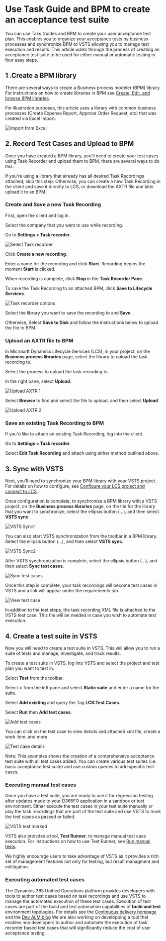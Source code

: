 # Use Task Guide and BPM to create an acceptance test suite

You can use Taks Guides and BPM to create your user acceptance test plan. This enables you to organize your acceptance tests by business processes and synchronize BPM to VSTS allowing you to manage test execution and results. This article walks through the process of creating an acceptance test suite to be used for either manual or automatic testing in four easy steps.

## 1 .Create a BPM library

There are several ways to create a Business process modeler (BPM) library. For instructions on how to create libraries in BPM see [Create, Edit, and browse BPM libraries](creating-editing-browsing.md).

For illustration purposes, this article uses a library with common business processes (Create Expense Report, Approve Order Request, etc) that was created via Excel Import.  

![Import from Excel](./media/import_from_excel.png.PNG "Import from Excel")

## 2. Record Test Cases and Upload to BPM 

Once you have created a BPM library, you'll need to create your test cases using Task Recorder and upload them to BPM, there are several ways to do this. 

If you're using a library that already has all desired Task Recordings attached, skip this step. Otherwise, you can create a new Task Recording in the client and save it directly to LCS, or download the AXTR file and later upload it to an BPM. 

###  Create and Save a new Task Recording 
First, open the client and log in. 

Select the company that you want to use while recording.

Go to **Settings &gt; Task recorder**.

![Select Task recorder](./media/select_task_recorder.png.PNG "Select Task recorder")

Click **Create a new recording**.

Enter a name for the recording and click **Start**. Recording begins the moment **Start** is clicked.

When recording is complete, click **Stop** in the **Task Recorder Pane.**

To save the Task Recording to an attached BPM, click **Save to Lifecycle Services**.

![Task recorder options](./media/task_recorder_options.png.PNG "Task recorder options")

Select the library you want to save the recording to and **Save**.

Otherwise, Select **Save to Disk** and follow the instructions below to upload the file to BPM.


### Upload an AXTR file to BPM 

In Microsoft Dynamics Lifecycle Services (LCS), in your project, on the **Business process libraries** page, select the library to upload the task recording to.

Select the process to upload the task recording to.

In the right pane, select **Upload**. 

![Upload AXTR 1](./media/upload_axtr_1.png.PNG "Upload AXTR 1")

Select **Browse** to find and select the file to upload, and then select **Upload**.

![Upload AXTR 2](./media/upload_axtr_2.png.PNG "Upload AXTR 2")

### Save an existing Task Recording to BPM

If you'd like to attach an existing Task Recording, log into the client.

Go to **Settings &gt; Task recorder**.

Select **Edit Task Recording** and attach using either method outlined above.


## 3. Sync with VSTS   

Next, you'll need to synchronize your BPM library with your VSTS project. For details on how to configure, see [Configure your LCS project and connect to LCS](synchronize-bpm-vsts.md#configure-your-lcs-project-to-connect-to-vsts). 

Once configuration is complete, to synchronize a BPM library with a VSTS project, on the **Business process libraries** page, on the tile for the library that you want to synchronize, select the ellipsis button (…), and then select **VSTS sync**.

![VSTS Sync1](./media/vsts_sync_1.png.png "VSTS Sync1")

You can also start VSTS synchronization from the toolbar in a BPM library. Select the ellipsis button (…), and then select **VSTS sync**.

![VSTS Sync2](./media/vsts_sync_2.png.png "VSTS Sync2")

After VSTS synchronization is complete, select the ellipsis button (…), and then select **Sync test cases**.

![Sync test cases](./media/sync_test_case.png.PNG "Sync test cases")

Once this step is complete, your task recordings will become test cases in VSTS and a link will appear under the requirements tab. 

![View test case](./media/view_test_case.png.PNG "View test case")


In addition to the test steps, the task recording XML file is attached to the VSTS test case. This file will be needed in case you wish to automate test execution. 

## 4. Create a test suite in VSTS

Now you will need to create a test suite in VSTS. This will allow you to run a suite of tests and manage, investigate, and track results. 

To create a test suite in VSTS, log into VSTS and select the project and test plan you want to test in. 

Select **Test** from the toolbar.

Select **+** from the left pane and select **Static suite** and enter a name for the suite.

Select **Add existing** and query the Tag **LCS:Test Cases**.

Select **Run** then **Add test cases**.

![Add test cases](./media/add_test_cases.PNG "Add test cases")
 
You can click on the test case to view details and attached xml file, create a work item, and more.   

![Test case details](./media/test_case_details.png.PNG "Test case details")

Note: This examples shows the creation of a comprehensive acceptance test suite with all test cases added. You can create various test suites (i.e. basic acceptance test suite) and use custom queries to add specific test cases. 


### Executing manual test cases

Once you have a test suite, you are ready to use it for regression testing after updates made to your D365FO application in a sandbox or test environment. Either execute the test cases in your test suite manually or play the task recordings that are part of the test suite and use VSTS to mark the test cases as passed or failed.

![VSTS test marked](./media/vsts_test_marked.png.png "VSTS test marked")

VSTS also proivdes a tool, **Test Runner**, to manage manual test case execution. For instructions on how to use Test Runner, see [Run manual tests](https://docs.microsoft.com/en-us/vsts/manual-test/getting-started/run-manual-tests).

We highly encourage users to take advantage of VSTS as it provides a rich set of management features not only for testing, but result managment and mititigation.

### Executing automated test cases

The Dynamics 365 Unified Operations platform provides developers with tools to author test cases based on task recordings and use VSTS to manage the automated execution of these test cases. Execution of test cases are part of the build and test automation capabilities of **build and test** environment topologies.
For details see the [Continuous delivery hompage](http://docs.microsoft.com/en-us/dynamics365/unified-operations/dev-itpro/dev-tools/continuous-delivery-home-page) and the [Dev ALM blog](http://blogs.msdn.microsoft.com/axdevalm/)
We are also working on developping a tool that enables non developers to author and automate the execution of task recorder based test cases that will significantly reduce the cost of user acceptance testing.
